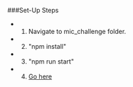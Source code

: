 ###Set-Up Steps
* 1. Navigate to mic_challenge folder.
* 2. "npm install"
* 3. "npm run start"
* 4. <a href="http://localhost:3000/src/index.html">Go here</a>
